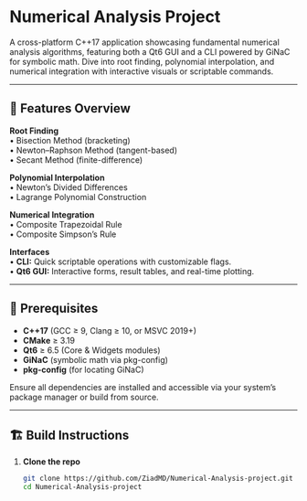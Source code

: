 # Numerical Analysis Project

A cross-platform C++17 application showcasing fundamental numerical analysis algorithms, featuring both a Qt6 GUI and a CLI powered by GiNaC for symbolic math. Dive into root finding, polynomial interpolation, and numerical integration with interactive visuals or scriptable commands.

---

## 🚀 Features Overview

**Root Finding**  
• Bisection Method (bracketing)  
• Newton–Raphson Method (tangent-based)  
• Secant Method (finite-difference)

**Polynomial Interpolation**  
• Newton’s Divided Differences  
• Lagrange Polynomial Construction

**Numerical Integration**  
• Composite Trapezoidal Rule  
• Composite Simpson’s Rule

**Interfaces**  
• **CLI:** Quick scriptable operations with customizable flags.  
• **Qt6 GUI:** Interactive forms, result tables, and real-time plotting.

---

## 🔧 Prerequisites

- **C++17** (GCC ≥ 9, Clang ≥ 10, or MSVC 2019+)  
- **CMake** ≥ 3.19  
- **Qt6** ≥ 6.5 (Core & Widgets modules)  
- **GiNaC** (symbolic math via pkg-config)  
- **pkg-config** (for locating GiNaC)

Ensure all dependencies are installed and accessible via your system’s package manager or build from source.

---

## 🏗️ Build Instructions

1. **Clone the repo**  
   ```bash
   git clone https://github.com/ZiadMD/Numerical-Analysis-project.git
   cd Numerical-Analysis-project
